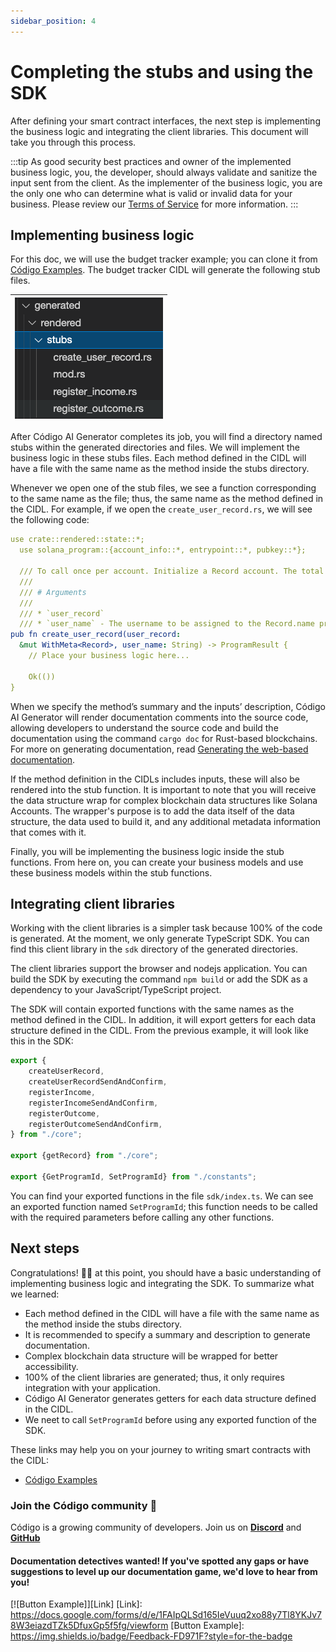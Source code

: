 ```yaml
---
sidebar_position: 4
---
```


# Completing the stubs and using the SDK

After defining your smart contract interfaces, the next step is implementing the business logic and integrating the
client libraries. This document will take you through this process.

:::tip
As good security best practices and owner of the implemented business logic, you, the developer, should always validate
and sanitize the input sent from the client. As the implementer of the business logic, you are the only one who can
determine what is valid or invalid data for your business. Please review
our [Terms of Service](https://codigo.ai/documents/Codigo---Terms-of-Service.pdf) for more information.
:::

## Implementing business logic

For this doc, we will use the budget tracker example; you can clone it
from [Código Examples](https://github.com/Codigo-io/platform). The budget tracker CIDL will generate the following stub
files.

| ![Budget Tracker Stub Files](../../static/img/Budget%20Tracker%20Stub%20Files.png) |
|:-----------------------------------------------------------------------------------|

After Código AI Generator completes its job, you will find a directory named stubs within the generated directories and
files. We will implement the business logic in these stubs files. Each method defined in the CIDL will have a file with
the same name as the method inside the stubs directory.

Whenever we open one of the stub files, we see a function corresponding to the same name as the file; thus, the same
name as the method defined in the CIDL. For example, if we open the `create_user_record.rs`, we will see the following
code:

```yaml showLineNumbers
use crate::rendered::state::*;
  use solana_program::{account_info::*, entrypoint::*, pubkey::*};

  /// To call once per account. Initialize a Record account. The total total_balance of the account will be set to 0.
  ///
  /// # Arguments
  ///
  /// * `user_record`
  /// * `user_name` - The username to be assigned to the Record.name property
pub fn create_user_record(user_record:
  &mut WithMeta<Record>, user_name: String) -> ProgramResult {
    // Place your business logic here...

    Ok(())
}
```

When we specify the method’s summary and the inputs’ description, Código AI Generator will render documentation comments
into the source code, allowing developers to understand the source code and build the documentation using the
command `cargo doc` for Rust-based blockchains. For more on generating documentation,
read [Generating the web-based documentation](./generating-the-web-based-documentation.md).

If the method definition in the CIDLs includes inputs, these will also be rendered into the stub function. It is
important to note that you will receive the data structure wrap for complex blockchain data structures like Solana
Accounts. The wrapper's purpose is to add the data itself of the data structure, the data used to build it, and any
additional metadata information that comes with it.

Finally, you will be implementing the business logic inside the stub functions. From here on, you can create your
business models and use these business models within the stub functions.

## Integrating client libraries

Working with the client libraries is a simpler task because 100% of the code is generated. At the moment, we only
generate TypeScript SDK. You can find this client library in the `sdk` directory of the generated directories.

The client libraries support the browser and nodejs application. You can build the SDK by executing the
command `npm build` or add the SDK as a dependency to your JavaScript/TypeScript project.

The SDK will contain exported functions with the same names as the method defined in the CIDL. In addition, it will
export getters for each data structure defined in the CIDL. From the previous example, it will look like this in the
SDK:

```typescript showLineNumbers
export {
    createUserRecord,
    createUserRecordSendAndConfirm,
    registerIncome,
    registerIncomeSendAndConfirm,
    registerOutcome,
    registerOutcomeSendAndConfirm,
} from "./core";

export {getRecord} from "./core";

export {GetProgramId, SetProgramId} from "./constants";
```

You can find your exported functions in the file `sdk/index.ts`. We can see an exported function named `SetProgramId`;
this function needs to be called with the required parameters before calling any other functions.

## Next steps

Congratulations! 🎉👏 at this point, you should have a basic understanding of implementing business logic and integrating
the SDK. To summarize what we learned:

- Each method defined in the CIDL will have a file with the same name as the method inside the stubs directory.
- It is recommended to specify a summary and description to generate documentation.
- Complex blockchain data structure will be wrapped for better accessibility.
- 100% of the client libraries are generated; thus, it only requires integration with your application.
- Código AI Generator generates getters for each data structure defined in the CIDL.
- We neet to call `SetProgramId` before using any exported function of the SDK.

These links may help you on your journey to writing smart contracts with the CIDL:

- [Código Examples](https://github.com/Codigo-io/platform)

### Join the Código community 💚

Código is a growing community of developers. Join us on
**[Discord](https://discord.gg/8XHQGS832k)**
and **[GitHub](https://github.com/Codigo-io)**

#### Documentation detectives wanted! If you've spotted any gaps or have suggestions to level up our documentation game, we'd love to hear from you!

[![Button Example]][Link]
[Link]: https://docs.google.com/forms/d/e/1FAIpQLSd165IeVuuq2xo88y7Tl8YKJv78W3eiazdTZk5DfuxGp5f5fg/viewform
[Button Example]: https://img.shields.io/badge/Feedback-FD971F?style=for-the-badge